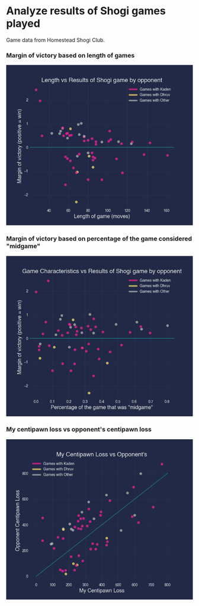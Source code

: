 # Analyze results of Shogi games played 
Game data from Homestead Shogi Club.  
### Margin of victory based on length of games
![Margin of victory based on length of games](images/length.png)
### Margin of victory based on percentage of the game considered "midgame"
![Margin of victory based on percentage of the game considered "midgame"](images/midgame.png)
### My centipawn loss vs opponent's centipawn loss
![My centipawn loss vs opponent's centipawn loss](images/centipawn.png)